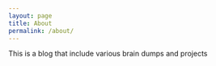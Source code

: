 ```yaml
---
layout: page
title: About
permalink: /about/
---
```


This is a blog that include various brain dumps and projects 